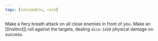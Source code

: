 ```yaml
---
tags: [consumable, rare]
---
```

Make a fiery breath attack on all close enemies in front of you. Make an [[Instinct]] roll against the targets, dealing `dice:1d20` physical damage on success.